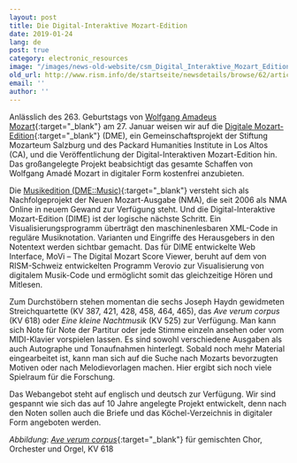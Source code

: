 ```yaml
---
layout: post
title: Die Digital-Interaktive Mozart-Edition
date: 2019-01-24
lang: de
post: true
category: electronic_resources
image: "/images/news-old-website/csm_Digital_Interaktive_Mozart_Edition_a3e7c1e5c5.png"
old_url: http://www.rism.info/de/startseite/newsdetails/browse/62/article/64/the-digital-interactive-mozart-edition.html
email: ''
author: ''
---
```


Anlässlich des 263. Geburtstags von [Wolfgang Amadeus Mozart](https://opac.rism.info/search?View=rism&author=Mozart+Wolfgang+Amadeus&Language=en){:target="_blank"} am 27. Januar weisen wir auf die [Digitale Mozart-Edition](https://dme.mozarteum.at){:target="_blank"} (DME), ein Gemeinschaftsprojekt der Stiftung Mozarteum Salzburg und des Packard Humanities Institute in Los Altos (CA), und die Veröffentlichung der Digital-Interaktiven Mozart-Edition hin. Das großangelegte Projekt beabsichtigt das gesamte Schaffen von Wolfgang Amadé Mozart in digitaler Form kostenfrei anzubieten.

Die [Musikedition (DME::Music)](https://dme.mozarteum.at/en/music/){:target="_blank"} versteht sich als Nachfolgeprojekt der Neuen Mozart-Ausgabe (NMA), die seit 2006 als NMA Online in neuem Gewand zur Verfügung steht. Und die Digital-Interaktive Mozart-Edition (DIME) ist der logische nächste Schritt. Ein Visualisierungsprogramm überträgt den maschinenlesbaren XML-Code in reguläre Musiknotation. Varianten und Eingriffe des Herausgebers in den Notentext werden sichtbar gemacht. Das für DIME entwickelte Web Interface, MoVi – The Digital Mozart Score Viewer, beruht auf dem von RISM-Schweiz entwickelten Programm Verovio zur Visualisierung von digitalem Musik-Code und ermöglicht somit das gleichzeitige Hören und Mitlesen.

Zum Durchstöbern stehen momentan die sechs Joseph Haydn gewidmeten Streichquartette (KV 387, 421, 428, 458, 464, 465), das _Ave verum corpus_ (KV 618) oder _Eine kleine Nachtmusik_ (KV 525) zur Verfügung. Man kann sich Note für Note der Partitur oder jede Stimme einzeln ansehen oder vom MIDI-Klavier vorspielen lassen. Es sind sowohl verschiedene Ausgaben als auch Autographe und Tonaufnahmen hinterlegt. Sobald noch mehr Material eingearbeitet ist, kann man sich auf die Suche nach Mozarts bevorzugten Motiven oder nach Melodievorlagen machen. Hier ergibt sich noch viele Spielraum für die Forschung.

Das Webangebot steht auf englisch und deutsch zur Verfügung. Wir sind gespannt wie sich das auf 10 Jahre angelegte Projekt entwickelt, denn nach den Noten sollen auch die Briefe und das Köchel-Verzeichnis in digitaler Form angeboten werden.

_Abbildung_: [_Ave verum corpus_](https://dme.mozarteum.at/movi){:target="_blank"} für gemischten Chor, Orchester und Orgel, KV 618

